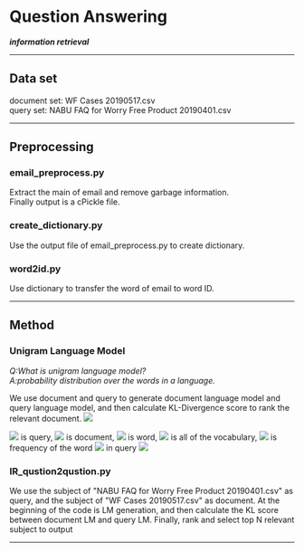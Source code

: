 
# Question Answering
<i><b>information retrieval</b></i>

---

## Data set
document set: WF Cases 20190517.csv<br>
query set:    NABU FAQ for Worry Free Product 20190401.csv

---

## Preprocessing
### email_preprocess.py
Extract the main of email and remove garbage information.<br>
Finally output is a cPickle file.
### create_dictionary.py
Use the output file of email_preprocess.py to create dictionary.
### word2id.py
Use dictionary to transfer the word of email to word ID.

---

## Method
### Unigram Language Model
<i>Q:What is unigram language model?<br>
A:probability distribution over the words in a language.<br></i>

We use document and query to generate document language model and query language model, and then calculate KL-Divergence score to rank the relevant document.
<img src="http://latex.codecogs.com/gif.latex?\\ {KL(Q||D)}=\sum_{w\in{V}}\frac{1}{Q}\log{P(w|D)}" />

<img src="http://latex.codecogs.com/gif.latex?\\ Q" /> is query, <img src="http://latex.codecogs.com/gif.latex?\\ D" /> is document, <img src="http://latex.codecogs.com/gif.latex?\\ w" /> is word, <img src="http://latex.codecogs.com/gif.latex?\\ V" /> is all of the vocabulary, <img src="http://latex.codecogs.com/gif.latex?\\ f_{w\cdot{Q}}" /> is frequency of the word <img src="http://latex.codecogs.com/gif.latex?\\ w" /> in query <img src="http://latex.codecogs.com/gif.latex?\\ Q" />




### IR_qustion2qustion.py
We use the subject of "NABU FAQ for Worry Free Product 20190401.csv" as query, and the subject of "WF Cases 20190517.csv" as document. At the beginning of the code is LM generation, and then calculate the KL score between document LM and query LM. Finally, rank and select top N relevant subject to output<br> 


---
